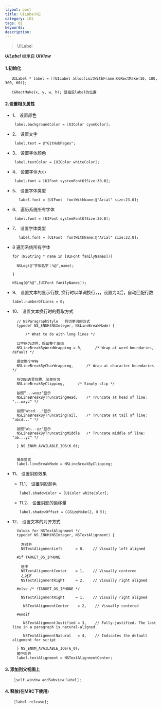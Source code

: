 ```yaml
---
layout: post
title: UILabe小记
category: iOS
tags: UI
keywords:
description:
---
```


>UILabel

***UILabel*** 继承自 ***UIView*** 

#### 1.初始化

	   UILabel * label = [[UILabel alloc]initWithFrame:CGRectMake(10, 100, 300, 60)];

	   CGRectMake(x, y, w, h); 是指定label的位置	

#### 2.设置相关属性

* 1、 设置颜色
      	
       label.backgroundColor = [UIColor cyanColor];

* 2、 设置文字

       label.text = @"GitHubPages";
* 3、 设置字体颜色

       label.textColor = [UIColor whiteColor];
* 4、 设置字体大小 

       label.font = [UIFont systemFontOfSize:30.0];   
* 5、 设置字体类型

         label.font = [UIFont  fontWithName:@"Arial" size:23.0];
* 6、 遍历系统所有字体

       label.font = [UIFont systemFontOfSize:30.0];   
* 7、 设置字体类型

         label.font = [UIFont  fontWithName:@"Arial" size:23.0];
* 8  遍历系统所有字体

      for (NSString * name in [UIFont familyNames]){

  		NSLog(@"字体名字：%@",name);

      }

      NSLog(@"%@",[UIFont familyNames]);

* 9、 设置文本的显示行数, 换行时以单词换行，，，设置为0后，自动匹配行数

      label.numberOfLines = 0;

* 10、 设置文本换行时的截取方式

        // NSParagraphStyle   剪切单词的方式
        typedef NS_ENUM(NSInteger, NSLineBreakMode) {
        
        	/* What to do with long lines */
        	
        以空格为边界，保留整个单词    
        NSLineBreakByWordWrapping = 0,     	/* Wrap at word boundaries, default */
        
        保留整个字符
        NSLineBreakByCharWrapping,		/* Wrap at character boundaries */
        
        剪切到边界位置，简单剪切
        NSLineBreakByClipping,		/* Simply clip */
        
        按照“...wxyz”显示
        NSLineBreakByTruncatingHead,	/* Truncate at head of line: "...wxyz" */
        
        按照"abcd..."显示
        NSLineBreakByTruncatingTail,	/* Truncate at tail of line: "abcd..." */
        
        按照"ab...yz"显示
        NSLineBreakByTruncatingMiddle	/* Truncate middle of line:  "ab...yz" */
        
        } NS_ENUM_AVAILABLE_IOS(6_0);


        简单剪切
        label.lineBreakMode = NSLineBreakByClipping;

* 11、 设置阴影效果

  + 11.1、 设置阴影颜色

        label.shadowColor = [UIColor whiteColor];
  + 11.2、 设置阴影的偏移量

        label.shadowOffset = CGSizeMake(2, 0.5);
* 12、 设置文本的对齐方式

        Values for NSTextAlignment */
        typedef NS_ENUM(NSInteger, NSTextAlignment) {
        	
          左对齐
          NSTextAlignmentLeft      = 0,    // Visually left aligned
          
        #if TARGET_OS_IPHONE
        
          居中
          NSTextAlignmentCenter    = 1,    // Visually centered
          右对齐
          NSTextAlignmentRight     = 2,    // Visually right aligned
          
        #else /* !TARGET_OS_IPHONE */
        
          NSTextAlignmentRight     = 1,    // Visually right aligned
          
           NSTextAlignmentCenter    = 2,    // Visually centered
           
        #endif
        	
           NSTextAlignmentJustified = 3,    // Fully-justified. The last line in a paragraph is natural-aligned.
           
           NSTextAlignmentNatural   = 4,    // Indicates the default alignment for script
           
        } NS_ENUM_AVAILABLE_IOS(6_0);
        居中对齐
        label.textAlignment = NSTextAlignmentCenter;

#### 3. 添加到父视图上

		[self.window addSubview:label];

#### 4. 释放(在MRC下使用)		

		[label release];




















